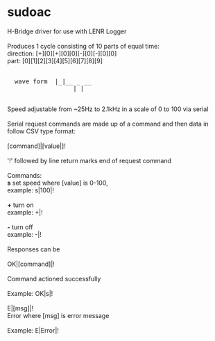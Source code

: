 # sudoac
H-Bridge driver for use with LENR Logger<br />
<br />
Produces 1 cycle consisting of 10 parts of equal time:<br />
direction:   [+][0][+][0][0][-][0][-][0][0]<br />
part:        [0][1][2][3][4][5][6][7][8][9]<br />
  <br />
<pre>
  wave form  |_|__ _ __
                  | |
</pre>
<br />
Speed adjustable from ~25Hz to 2.1kHz in a scale of 0 to 100 via serial<br />
<br />
Serial request commands are made up of a command and then data in follow CSV type format:<br />
<br />
[command]|[value|]!<br />
<br />
'!' followed by line return marks end of request command<br />
<br />
Commands:<br />
<strong>s</strong>   set speed where [value] is 0-100,<br />
    example:  s|100|!<br />
<br />
<strong>+</strong>   turn on<br />
    example: +|!<br />
<br />
<strong>-</strong>   turn off<br />
    example: -|!<br />
<br />
Responses can be<br />
<br />
OK|[command]|!<br />
<br />
Command actioned successfully<br />
<br />
Example: OK|s|!<br />
<br />
E|[msg]|!
<br />
Error where [msg] is error message<br />
<br />
Example: E|Error|!<br />

